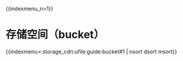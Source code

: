 {{indexmenu_n>1}}

# 存储空间（bucket）
{{indexmenu>:storage_cdn:ufile:guide:bucket#1 | nsort dsort msort}}
